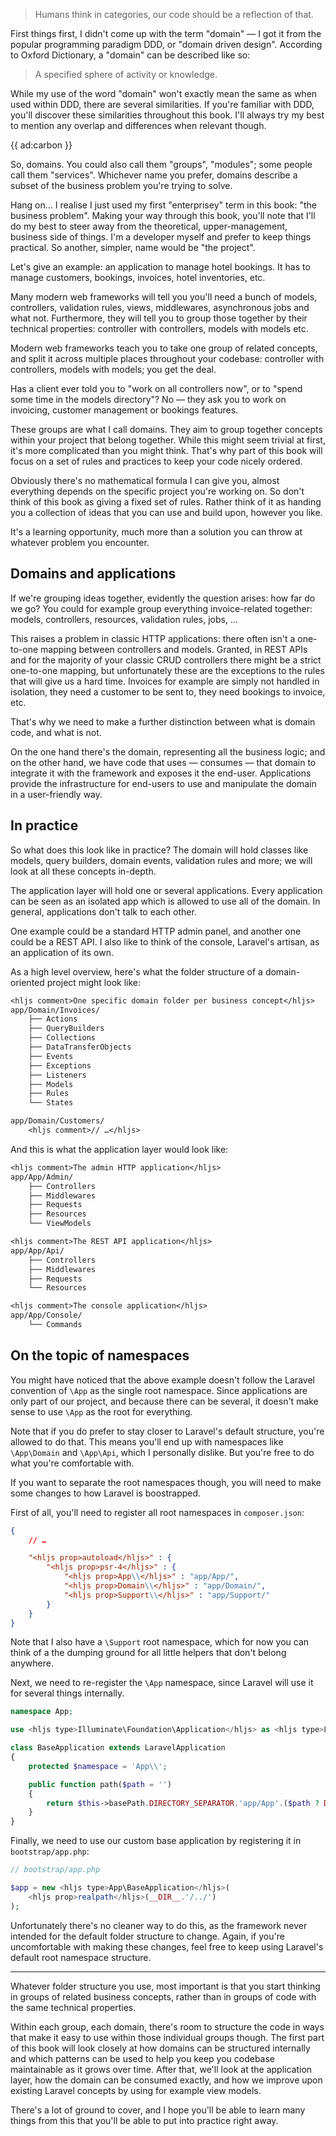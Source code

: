 > Humans think in categories, our code should be a reflection of that.

First things first, I didn't come up with the term "domain" — I got it from the popular programming paradigm DDD, or "domain driven design". According to Oxford Dictionary, a "domain" can be described like so:
 
> A specified sphere of activity or knowledge. 

While my use of the word "domain" won't exactly mean the same as when used within DDD, there are several similarities. If you're familiar with DDD, you'll discover these similarities throughout this book. I'll always try my best to mention any overlap and differences when relevant though.

{{ ad:carbon }}

So, domains. You could also call them "groups", "modules"; some people call them "services". Whichever name you prefer, domains describe a subset of the business problem you're trying to solve.

Hang on… I realise I just used my first "enterprisey" term in this book: "the business problem". Making your way through this book, you'll note that I'll do my best to steer away from the theoretical, upper-management, business side of things. I'm a developer myself and prefer to keep things practical. So another, simpler, name would be "the project". 

Let's give an example: an application to manage hotel bookings. It has to manage customers, bookings, invoices, hotel inventories, etc. 

Many modern web frameworks will tell you you'll need a bunch of models, controllers, validation rules, views, middlewares, asynchronous jobs and what not. Furthermore, they will tell you to group those together by their technical properties: controller with controllers, models with models etc.

Modern web frameworks teach you to take one group of related concepts, and split it across multiple places throughout your codebase: controller with controllers, models with models; you get the deal.

Has a client ever told you to "work on all controllers now", or to "spend some time in the models directory"? No — they ask you to work on invoicing, customer management or bookings features.

These groups are what I call domains. They aim to group together concepts within your project that belong together. While this might seem trivial at first, it's more complicated than you might think. That's why part of this book will focus on a set of rules and practices to keep your code nicely ordered.

Obviously there's no mathematical formula I can give you, almost everything depends on the specific project you're working on. So don't think of this book as giving a fixed set of rules. Rather think of it as handing you a collection of ideas that you can use and build upon, however you like.

It's a learning opportunity, much more than a solution you can throw at whatever problem you encounter.

## Domains and applications

If we're grouping ideas together, evidently the question arises: how far do we go? You could for example group everything invoice-related together: models, controllers, resources, validation rules, jobs, …

This raises a problem in classic HTTP applications: there often isn't a one-to-one mapping between controllers and models. Granted, in REST APIs and for the majority of your classic CRUD controllers there might be a strict one-to-one mapping, but unfortunately these are the exceptions to the rules that will give us a hard time. Invoices for example are simply not handled in isolation, they need a customer to be sent to, they need bookings to invoice, etc.

That's why we need to make a further distinction between what is domain code, and what is not.

On the one hand there's the domain, representing all the business logic; and on the other hand, we have code that uses — consumes — that domain to integrate it with the framework and exposes it the end-user. Applications provide the infrastructure for end-users to use and manipulate the domain in a user-friendly way.

## In practice

So what does this look like in practice? The domain will hold classes like models, query builders, domain events, validation rules and more; we will look at all these concepts in-depth.

The application layer will hold one or several applications. Every application can be seen as an isolated app which is allowed to use all of the domain. In general, applications don't talk to each other.

One example could be a standard HTTP admin panel, and another one could be a REST API. I also like to think of the console, Laravel's artisan, as an application of its own.

As a high level overview, here's what the folder structure of a domain-oriented project might look like:

```txt
<hljs comment>One specific domain folder per business concept</hljs>
app/Domain/Invoices/
    ├── Actions
    ├── QueryBuilders
    ├── Collections
    ├── DataTransferObjects
    ├── Events
    ├── Exceptions
    ├── Listeners
    ├── Models
    ├── Rules
    └── States

app/Domain/Customers/
    <hljs comment>// …</hljs>
```

And this is what the application layer would look like:

```txt
<hljs comment>The admin HTTP application</hljs>
app/App/Admin/
    ├── Controllers
    ├── Middlewares
    ├── Requests
    ├── Resources
    └── ViewModels

<hljs comment>The REST API application</hljs>
app/App/Api/
    ├── Controllers
    ├── Middlewares
    ├── Requests
    └── Resources

<hljs comment>The console application</hljs>
app/App/Console/
    └── Commands
```

## On the topic of namespaces

You might have noticed that the above example doesn't follow the Laravel convention of `\App` as the single root namespace. Since applications are only part of our project, and because there can be several, it doesn't make sense to use `\App` as the root for everything.

Note that if you do prefer to stay closer to Laravel's default structure, you're allowed to do that. This means you'll end up with namespaces like `\App\Domain` and `\App\Api`, which I personally dislike. But you're free to do what you're comfortable with.

If you want to separate the root namespaces though, you will need to make some changes to how Laravel is boostrapped. 

First of all, you'll need to register all root namespaces in `composer.json`:

```json
{
    // …

    "<hljs prop>autoload</hljs>" : {
        "<hljs prop>psr-4</hljs>" : {
            "<hljs prop>App\\</hljs>" : "app/App/",
            "<hljs prop>Domain\\</hljs>" : "app/Domain/",
            "<hljs prop>Support\\</hljs>" : "app/Support/"
        }
    }
}
```

Note that I also have a `\Support` root namespace, which for now you can think of a the dumping ground for all little helpers that don't belong anywhere.

Next, we need to re-register the `\App` namespace, since Laravel will use it for several things internally.

```php
namespace App;

use <hljs type>Illuminate\Foundation\Application</hljs> as <hljs type>LaravelApplication</hljs>;

class BaseApplication extends LaravelApplication
{
    protected $namespace = 'App\\';

    public function path($path = '')
    {
        return $this->basePath.DIRECTORY_SEPARATOR.'app/App'.($path ? DIRECTORY_SEPARATOR.$path : $path);
    }
}
```

Finally, we need to use our custom base application by registering it in `bootstrap/app.php`:

```php
// bootstrap/app.php

$app = new <hljs type>App\BaseApplication</hljs>(
    <hljs prop>realpath</hljs>(__DIR__.'/../')
);
```

Unfortunately there's no cleaner way to do this, as the framework never intended for the default folder structure to change. Again, if you're uncomfortable with making these changes, feel free to keep using Laravel's default root namespace structure. 

--- 

Whatever folder structure you use, most important is that you start thinking in groups of related business concepts, rather than in groups of code with the same technical properties.

Within each group, each domain, there's room to structure the code in ways that make it easy to use within those individual groups though. The first part of this book will look closely at how domains can be structured internally and which patterns can be used to help you keep you codebase maintainable as it grows over time. After that, we'll look at the application layer, how the domain can be consumed exactly, and how we improve upon existing Laravel concepts by using for example view models.

There's a lot of ground to cover, and I hope you'll be able to learn many things from this that you'll be able to put into practice right away.
